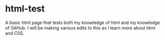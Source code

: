 # html-test
A basic html page that tests both my knowledge of html and my knowledge of GitHub.
I will be making various edits to this as I learn more about html and CSS.
